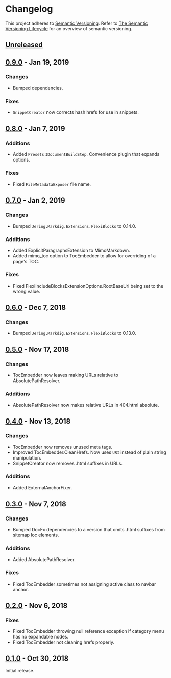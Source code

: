 # Changelog
This project adheres to [Semantic Versioning](http://semver.org/spec/v2.0.0.html). Refer to 
[The Semantic Versioning Lifecycle](https://www.jering.tech/articles/the-semantic-versioning-lifecycle)
for an overview of semantic versioning.

## [Unreleased](https://github.com/JeremyTCD/DocFx.Plugins/compare/0.9.0...HEAD)

## [0.9.0](https://github.com/JeremyTCD/DocFx.Plugins/compare/0.8.0...0.9.0) - Jan 19, 2019
### Changes
- Bumped dependencies.
### Fixes
- `SnippetCreator` now corrects hash hrefs for use in snippets.

## [0.8.0](https://github.com/JeremyTCD/DocFx.Plugins/compare/0.7.0...0.8.0) - Jan 7, 2019
### Additions
- Added `Presets` `IDocumentBuildStep`. Convenience plugin that expands options.
### Fixes
- Fixed `FileMetadataExposer` file name.

## [0.7.0](https://github.com/JeremyTCD/DocFx.Plugins/compare/0.6.0...0.7.0) - Jan 2, 2019
### Changes
- Bumped `Jering.Markdig.Extensions.FlexiBlocks` to 0.14.0.
### Additions
- Added ExplicitParagraphsExtension to MimoMarkdown.
- Added mimo_toc option to TocEmbedder to allow for overriding of a page's TOC.
### Fixes
- Fixed FlexiIncludeBlocksExtensionOptions.RootBaseUri being set to the wrong value.

## [0.6.0](https://github.com/JeremyTCD/DocFx.Plugins/compare/0.5.0...0.6.0) - Dec 7, 2018 
### Changes
- Bumped `Jering.Markdig.Extensions.FlexiBlocks` to 0.13.0.

## [0.5.0](https://github.com/JeremyTCD/DocFx.Plugins/compare/0.4.0...0.5.0) - Nov 17, 2018 
### Changes
- TocEmbedder now leaves making URLs relative to AbsolutePathResolver.
### Additions
- AbsolutePathResolver now makes relative URLs in 404.html absolute.

## [0.4.0](https://github.com/JeremyTCD/DocFx.Plugins/compare/0.3.0...0.4.0) - Nov 13, 2018 
### Changes
- TocEmbedder now removes unused meta tags.
- Improved TocEmbedder.CleanHrefs. Now uses `URI` instead of plain string manipulation.
- SnippetCreator now removes .html suffixes in URLs.
### Additions
- Added ExternalAnchorFixer.

## [0.3.0](https://github.com/JeremyTCD/DocFx.Plugins/compare/0.2.0...0.3.0) - Nov 7, 2018 
### Changes
- Bumped DocFx dependencies to a version that omits .html suffixes from sitemap loc elements.
### Additions
- Added AbsolutePathResolver.
### Fixes
- Fixed TocEmbedder sometimes not assigning active class to navbar anchor.

## [0.2.0](https://github.com/JeremyTCD/DocFx.Plugins/compare/0.1.0...0.2.0) - Nov 6, 2018 
### Fixes
- Fixed TocEmbedder throwing null reference exception if category menu has no expandable nodes.
- Fixed TocEmbedder not cleaning hrefs properly.

## [0.1.0](https://github.com/JeremyTCD/DocFx.Plugins/compare/0.1.0...0.1.0) - Oct 30, 2018 
Initial release.